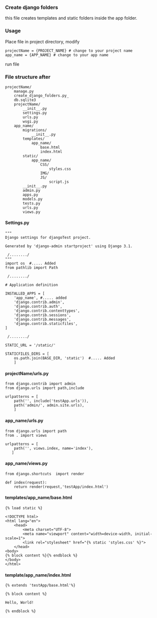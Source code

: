 ### Create django folders

this file creates templates and static folders inside the app folder.

### Usage

Place file in project directory, modify 

```
projectName = {PROJECT_NAME} # change to your project name
app_name = {APP_NAME} # change to your app name
 ```

run file

### File structure after

```
projectName/
    manage.py
    create_django_folders.py_
    db.sqlite3
    projectName/
        __init__.py
        settings.py
        urls.py
        wsgi.py
    app_name/
        migrations/
            __init__.py
        templates/
            app_name/
                base.html
                index.html
        static/
            app_name/
                CSS/
                    styles.css
                IMG/
                JS/
                    script.js
        __init__.py
        admin.py
        apps.py
        models.py
        tests.py
        urls.py
        views.py
```
#### Settings.py

```
"""
Django settings for djangoTest project.

Generated by 'django-admin startproject' using Django 3.1.

 /......../
"""
import os  #..... Added
from pathlib import Path

 /......../

# Application definition

INSTALLED_APPS = [
    'app_name', #..... added
    'django.contrib.admin',
    'django.contrib.auth',
    'django.contrib.contenttypes',
    'django.contrib.sessions',
    'django.contrib.messages',
    'django.contrib.staticfiles',
]

 /......../

STATIC_URL = '/static/'

STATICFILES_DIRS = [
    os.path.join(BASE_DIR, 'static')  #..... Added
    ]
```

#### projectName/urls.py

```
from django.contrib import admin
from django.urls import path,include

urlpatterns = [
    path('', include('testApp.urls')),
    path('admin/', admin.site.urls),
    ]
```
#### app_name/urls.py

```
from django.urls import path
from . import views

urlpatterns = [
    path('', views.index, name='index'),
   ]

```

#### app_name/views.py

```
from django.shortcuts  import render

def index(request):
    return render(request,'testApp/index.html')
```

#### templates/app_name/base.html

```
{% load static %}

<!DOCTYPE html>
<html lang="en">
    <head>
        <meta charset="UTF-8">
        <meta name="viewport" content="width=device-width, initial-scale=1">
        <link rel="stylesheet" href="{% static 'styles.css' %}">
    </head>
<body>
{% block content %}{% endblock %}
</body>
</html>
```

#### template/app_name/index.html

```
{% extends 'testApp/base.html'%}

{% block content %}

Hello, World!

{% endblock %}
```